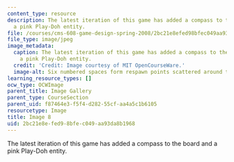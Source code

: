 ```yaml
---
content_type: resource
description: The latest iteration of this game has added a compass to the board and
  a pink Play-Doh entity.
file: /courses/cms-608-game-design-spring-2008/2bc21e8efed98bfec049aa93da8b1968_08.jpg
file_type: image/jpeg
image_metadata:
  caption: The latest iteration of this game has added a compass to the board and
    a pink Play-Doh entity.
  credit: 'Credit: Image courtesy of MIT OpenCourseWare.'
  image-alt: Six numbered spaces form respawn points scattered around the board.
learning_resource_types: []
ocw_type: OCWImage
parent_title: Image Gallery
parent_type: CourseSection
parent_uid: f87464e3-f5f4-d282-55cf-aa4a5c1b6105
resourcetype: Image
title: Image 8
uid: 2bc21e8e-fed9-8bfe-c049-aa93da8b1968
---
```

The latest iteration of this game has added a compass to the board and a pink Play-Doh entity.

